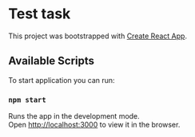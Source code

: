 # Test task

This project was bootstrapped with [Create React App](https://github.com/facebook/create-react-app).

## Available Scripts

To start application you can run:

### `npm start`

Runs the app in the development mode.<br />
Open [http://localhost:3000](http://localhost:3000) to view it in the browser.
